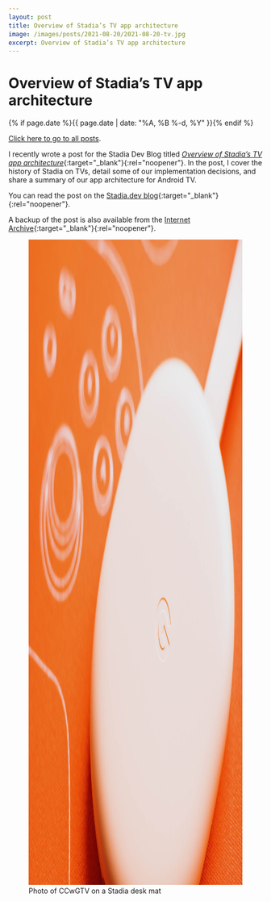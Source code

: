 ```yaml
---
layout: post
title: Overview of Stadia’s TV app architecture
image: /images/posts/2021-08-20/2021-08-20-tv.jpg
excerpt: Overview of Stadia’s TV app architecture
---
```


# Overview of Stadia’s TV app architecture

{% if page.date %}{{ page.date | date: "%A, %B %-d, %Y" }}{% endif %}

[Click here to go to all posts](/posts/).

I recently wrote a post for the Stadia Dev Blog titled [_Overview of Stadia’s TV app architecture_](https://stadia.dev/blog/overview-of-stadias-tv-app-architecture/){:target="_blank"}{:rel="noopener"}. In the post, I cover the history of Stadia on TVs, detail some of our implementation decisions, and share a summary of our app architecture for Android TV.

You can read the post on the [Stadia.dev blog](https://stadia.dev/blog/overview-of-stadias-tv-app-architecture/){:target="_blank"}{:rel="noopener"}.

A backup of the post is also available from the [Internet Archive](https://web.archive.org/web/20210823223710/https://stadia.dev/blog/overview-of-stadias-tv-app-architecture/){:target="_blank"}{:rel="noopener"}.

<div class="center width70">
<figure class="fill-parent">
  <a href="/images/posts/2021-08-20/2021-08-20-tv.jpg" target="_blank" rel="noopener" class="text-decoration-none">
    <img src="/images/posts/2021-08-20/2021-08-20-tv.jpg" width="1920" height="1280" alt="Photo of CCwGTV on a Stadia desk mat" class="responsive" />
  </a>
  <figcaption class="center">Photo of CCwGTV on a Stadia desk mat</figcaption>
</figure>
</div>